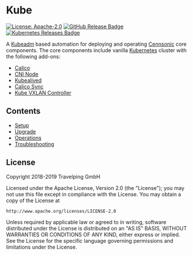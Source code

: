 # Kube

[![License: Apache-2.0][Apache 2.0 Badge]][Apache 2.0]
[![GitHub Release Badge]][GitHub Releases]
[![Kubernetes Releases Badge]][Kubernetes Releases]

A [Kubeadm] based automation for deploying and operating [Cennsonic] core
components. The core components include vanilla [Kubernetes] cluster with the
following add-ons:

* [Calico]
* [CNI Node]
* [Kubealived]
* [Calico Sync]
* [Kube VXLAN Controller]

## Contents

* [Setup]
* [Upgrade]
* [Operations]
* [Troubleshooting]

## License

Copyright 2018-2019 Travelping GmbH

Licensed under the Apache License, Version 2.0 (the "License");
you may not use this file except in compliance with the License.
You may obtain a copy of the License at

    http://www.apache.org/licenses/LICENSE-2.0

Unless required by applicable law or agreed to in writing, software
distributed under the License is distributed on an "AS IS" BASIS,
WITHOUT WARRANTIES OR CONDITIONS OF ANY KIND, either express or implied.
See the License for the specific language governing permissions and
limitations under the License.

<!-- Links -->

[Calico]: https://docs.projectcalico.org/v3.5/introduction
[Kubeadm]: https://kubernetes.io/docs/setup/independent/high-availability
[CNI Node]: https://github.com/openvnf/cni-node
[Cennsonic]: https://github.com/travelping/cennsonic
[Keepalived]: http://keepalived.org
[Kubealived]: https://github.com/openvnf/kubealived
[Kubernetes]: https://kubernetes.io
[Calico Sync]: https://github.com/openvnf/calico-sync
[Kube VXLAN Controller]: https://github.com/openvnf/kube-vxlan-controller

[Setup]: docs/setup.md
[Upgrade]: docs/upgrade.md
[Operations]: docs/operations.md
[Troubleshooting]: docs/troubleshooting.md

<!-- Badges -->

[Apache 2.0]: https://opensource.org/licenses/Apache-2.0
[Apache 2.0 Badge]: https://img.shields.io/badge/License-Apache%202.0-yellowgreen.svg?style=flat-square
[GitHub Releases]: https://github.com/travelping/cennsonic/releases
[GitHub Release Badge]: https://img.shields.io/github/release/travelping/cennsonic/all.svg?style=flat-square
[Kubernetes Releases]: https://github.com/kubernetes/kubernetes/releases
[Kubernetes Releases Badge]: https://img.shields.io/badge/Kubernetes-1.12.x-306CE6.svg?style=flat-square
